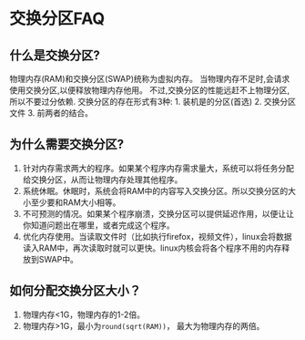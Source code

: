 # 交换分区FAQ

## 什么是交换分区?

物理内存(RAM)和交换分区(SWAP)统称为虚拟内存。 当物理内存不足时,会请求使用交换分区,以便释放物理内存他用。 不过,交换分区的性能远赶不上物理分区,所以不要过分依赖. 交换分区的存在形式有3种: 1\. 装机是的分区(首选) 2\. 交换分区文件 3\. 前两者的结合。

## 为什么需要交换分区?

1. 针对内存需求两大的程序。如果某个程序内存需求量大，系统可以将任务分配给交换分区，从而让物理内存处理其他程序。
2. 系统休眠。休眠时，系统会将RAM中的内容写入交换分区。所以交换分区的大小至少要和RAM大小相等。
3. 不可预测的情况。如果某个程序崩溃，交换分区可以提供延迟作用，以便让让你知道问题出在哪里，或者完成这个程序。
4. 优化内存使用。当读取文件时（比如执行firefox，视频文件），linux会将数据读入RAM中，再次读取时就可以更快。linux内核会将各个程序不用的内存释放到SWAP中。

## 如何分配交换分区大小？

1. 物理内存<1G，物理内存的1-2倍。
2. 物理内存>1G，最小为`round(sqrt(RAM))`， 最大为物理内存的两倍。


<!-- 4G以内的物理内存，SWAP 设置为内存的2倍。 4-8G的物理内存，SWAP 等于内存大小。 8-64G 的物理内存，SWAP 设置为8G。 64-256G物理内存，SWAP 设置为16G。 -->
